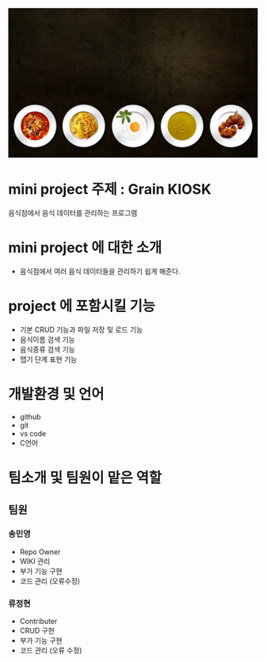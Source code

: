 <img src=food-g8bdad39a1_1920.jpg />

# mini project 주제 : Grain KIOSK 
음식점에서 음식 데이터를 관리하는 프로그램

# mini project 에 대한 소개
- 음식점에서 여러 음식 데이터들을 관리하기 쉽게 해준다.

# project 에 포함시킬 기능
- 기본 CRUD 기능과 파일 저장 및 로드 기능
- 음식이름 검색 기능
- 음식종류 검색 기능 
- 맵기 단계 표현 기능

# 개발환경 및 언어
- github
- git
- vs code
- C언어

# 팀소개 및 팀원이 맡은 역할
## 팀원
 ### 송민영
  - Repo Owner
  - WIKI 관리
  - 부가 기능 구현
  - 코드 관리 (오류수정)
 ### 류정현
  - Contributer
  - CRUD 구현
  - 부가 기능 구현
  - 코드 관리 (오류 수정)
